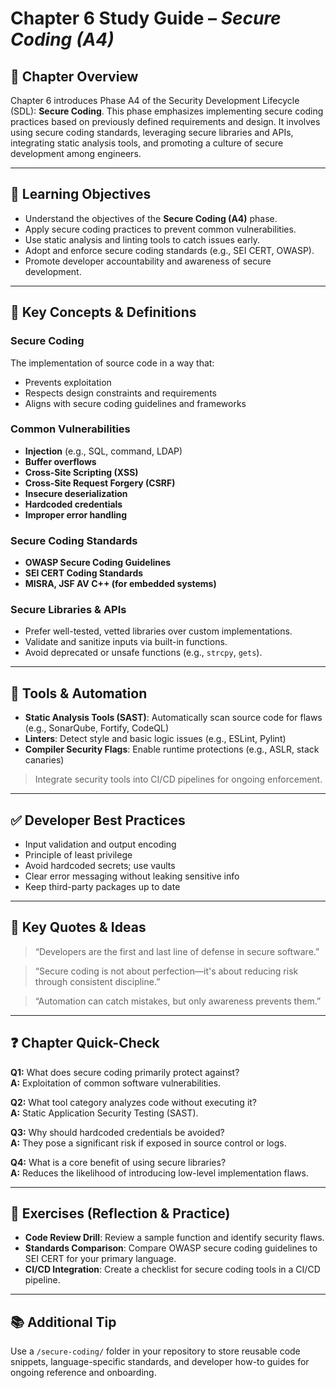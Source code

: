 # Chapter 6 Study Guide – *Secure Coding (A4)*

## 📘 Chapter Overview

Chapter 6 introduces Phase A4 of the Security Development Lifecycle (SDL): **Secure Coding**. This phase emphasizes implementing secure coding practices based on previously defined requirements and design. It involves using secure coding standards, leveraging secure libraries and APIs, integrating static analysis tools, and promoting a culture of secure development among engineers.

---

## 🎯 Learning Objectives

- Understand the objectives of the **Secure Coding (A4)** phase.
- Apply secure coding practices to prevent common vulnerabilities.
- Use static analysis and linting tools to catch issues early.
- Adopt and enforce secure coding standards (e.g., SEI CERT, OWASP).
- Promote developer accountability and awareness of secure development.

---

## 🔑 Key Concepts & Definitions

### Secure Coding
The implementation of source code in a way that:
- Prevents exploitation
- Respects design constraints and requirements
- Aligns with secure coding guidelines and frameworks

### Common Vulnerabilities
- **Injection** (e.g., SQL, command, LDAP)
- **Buffer overflows**
- **Cross-Site Scripting (XSS)**
- **Cross-Site Request Forgery (CSRF)**
- **Insecure deserialization**
- **Hardcoded credentials**
- **Improper error handling**

### Secure Coding Standards
- **OWASP Secure Coding Guidelines**
- **SEI CERT Coding Standards**
- **MISRA, JSF AV C++ (for embedded systems)**

### Secure Libraries & APIs
- Prefer well-tested, vetted libraries over custom implementations.
- Validate and sanitize inputs via built-in functions.
- Avoid deprecated or unsafe functions (e.g., `strcpy`, `gets`).

---

## 🧰 Tools & Automation

- **Static Analysis Tools (SAST)**: Automatically scan source code for flaws (e.g., SonarQube, Fortify, CodeQL)
- **Linters**: Detect style and basic logic issues (e.g., ESLint, Pylint)
- **Compiler Security Flags**: Enable runtime protections (e.g., ASLR, stack canaries)

> Integrate security tools into CI/CD pipelines for ongoing enforcement.

---

## ✅ Developer Best Practices

- Input validation and output encoding
- Principle of least privilege
- Avoid hardcoded secrets; use vaults
- Clear error messaging without leaking sensitive info
- Keep third-party packages up to date

---

## 💬 Key Quotes & Ideas

> “Developers are the first and last line of defense in secure software.”

> “Secure coding is not about perfection—it's about reducing risk through consistent discipline.”

> “Automation can catch mistakes, but only awareness prevents them.”

---

## ❓ Chapter Quick-Check

**Q1:** What does secure coding primarily protect against?  
**A:** Exploitation of common software vulnerabilities.

**Q2:** What tool category analyzes code without executing it?  
**A:** Static Application Security Testing (SAST).

**Q3:** Why should hardcoded credentials be avoided?  
**A:** They pose a significant risk if exposed in source control or logs.

**Q4:** What is a core benefit of using secure libraries?  
**A:** Reduces the likelihood of introducing low-level implementation flaws.

---

## 🧪 Exercises (Reflection & Practice)

- **Code Review Drill**: Review a sample function and identify security flaws.
- **Standards Comparison**: Compare OWASP secure coding guidelines to SEI CERT for your primary language.
- **CI/CD Integration**: Create a checklist for secure coding tools in a CI/CD pipeline.

---

## 📚 Additional Tip

Use a `/secure-coding/` folder in your repository to store reusable code snippets, language-specific standards, and developer how-to guides for ongoing reference and onboarding.
